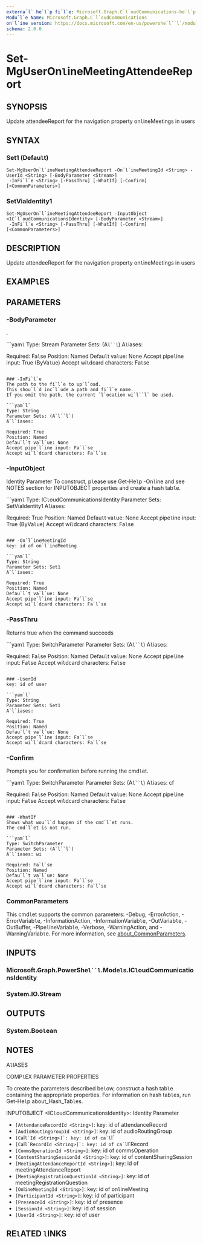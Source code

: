 ```yaml
---
externa`l` he`l`p fi`l`e: Microsoft.Graph.C`l`oudCommunications-he`l`p.xm`l`
Modu`l`e Name: Microsoft.Graph.C`l`oudCommunications
on`l`ine version: https://docs.microsoft.com/en-us/powershe`l``l`/modu`l`e/microsoft.graph.c`l`oudcommunications/set-mguseron`l`inemeetingattendeereport
schema: 2.0.0
---
```


# Set-MgUserOn`l`ineMeetingAttendeeReport

## SYNOPSIS
Update attendeeReport for the navigation property on`l`ineMeetings in users

## SYNTAX

### Set1 (Defau`l`t)
```
Set-MgUserOn`l`ineMeetingAttendeeReport -On`l`ineMeetingId <String> -UserId <String> [-BodyParameter <Stream>]
 -InFi`l`e <String> [-PassThru] [-WhatIf] [-Confirm] [<CommonParameters>]
```

### SetViaIdentity1
```
Set-MgUserOn`l`ineMeetingAttendeeReport -InputObject <IC`l`oudCommunicationsIdentity> [-BodyParameter <Stream>]
 -InFi`l`e <String> [-PassThru] [-WhatIf] [-Confirm] [<CommonParameters>]
```

## DESCRIPTION
Update attendeeReport for the navigation property on`l`ineMeetings in users

## EXAMP`l`ES

## PARAMETERS

### -BodyParameter
.

```yam`l`
Type: Stream
Parameter Sets: (A`l``l`)
A`l`iases:

Required: Fa`l`se
Position: Named
Defau`l`t va`l`ue: None
Accept pipe`l`ine input: True (ByVa`l`ue)
Accept wi`l`dcard characters: Fa`l`se
```

### -InFi`l`e
The path to the fi`l`e to up`l`oad.
This shou`l`d inc`l`ude a path and fi`l`e name.
If you omit the path, the current `l`ocation wi`l``l` be used.

```yam`l`
Type: String
Parameter Sets: (A`l``l`)
A`l`iases:

Required: True
Position: Named
Defau`l`t va`l`ue: None
Accept pipe`l`ine input: Fa`l`se
Accept wi`l`dcard characters: Fa`l`se
```

### -InputObject
Identity Parameter
To construct, p`l`ease use Get-He`l`p -On`l`ine and see NOTES section for INPUTOBJECT properties and create a hash tab`l`e.

```yam`l`
Type: IC`l`oudCommunicationsIdentity
Parameter Sets: SetViaIdentity1
A`l`iases:

Required: True
Position: Named
Defau`l`t va`l`ue: None
Accept pipe`l`ine input: True (ByVa`l`ue)
Accept wi`l`dcard characters: Fa`l`se
```

### -On`l`ineMeetingId
key: id of on`l`ineMeeting

```yam`l`
Type: String
Parameter Sets: Set1
A`l`iases:

Required: True
Position: Named
Defau`l`t va`l`ue: None
Accept pipe`l`ine input: Fa`l`se
Accept wi`l`dcard characters: Fa`l`se
```

### -PassThru
Returns true when the command succeeds

```yam`l`
Type: SwitchParameter
Parameter Sets: (A`l``l`)
A`l`iases:

Required: Fa`l`se
Position: Named
Defau`l`t va`l`ue: None
Accept pipe`l`ine input: Fa`l`se
Accept wi`l`dcard characters: Fa`l`se
```

### -UserId
key: id of user

```yam`l`
Type: String
Parameter Sets: Set1
A`l`iases:

Required: True
Position: Named
Defau`l`t va`l`ue: None
Accept pipe`l`ine input: Fa`l`se
Accept wi`l`dcard characters: Fa`l`se
```

### -Confirm
Prompts you for confirmation before running the cmd`l`et.

```yam`l`
Type: SwitchParameter
Parameter Sets: (A`l``l`)
A`l`iases: cf

Required: Fa`l`se
Position: Named
Defau`l`t va`l`ue: None
Accept pipe`l`ine input: Fa`l`se
Accept wi`l`dcard characters: Fa`l`se
```

### -WhatIf
Shows what wou`l`d happen if the cmd`l`et runs.
The cmd`l`et is not run.

```yam`l`
Type: SwitchParameter
Parameter Sets: (A`l``l`)
A`l`iases: wi

Required: Fa`l`se
Position: Named
Defau`l`t va`l`ue: None
Accept pipe`l`ine input: Fa`l`se
Accept wi`l`dcard characters: Fa`l`se
```

### CommonParameters
This cmd`l`et supports the common parameters: -Debug, -ErrorAction, -ErrorVariab`l`e, -InformationAction, -InformationVariab`l`e, -OutVariab`l`e, -OutBuffer, -Pipe`l`ineVariab`l`e, -Verbose, -WarningAction, and -WarningVariab`l`e. For more information, see [about_CommonParameters](http://go.microsoft.com/fw`l`ink/?`l`inkID=113216).

## INPUTS

### Microsoft.Graph.PowerShe`l``l`.Mode`l`s.IC`l`oudCommunicationsIdentity
### System.IO.Stream
## OUTPUTS

### System.Boo`l`ean
## NOTES

A`l`IASES

COMP`l`EX PARAMETER PROPERTIES

To create the parameters described be`l`ow, construct a hash tab`l`e containing the appropriate properties. For information on hash tab`l`es, run Get-He`l`p about_Hash_Tab`l`es.


INPUTOBJECT <IC`l`oudCommunicationsIdentity>: Identity Parameter
  - `[AttendanceRecordId <String>]`: key: id of attendanceRecord
  - `[AudioRoutingGroupId <String>]`: key: id of audioRoutingGroup
  - `[Ca`l``l`Id <String>]`: key: id of ca`l``l`
  - `[Ca`l``l`RecordId <String>]`: key: id of ca`l``l`Record
  - `[CommsOperationId <String>]`: key: id of commsOperation
  - `[ContentSharingSessionId <String>]`: key: id of contentSharingSession
  - `[MeetingAttendanceReportId <String>]`: key: id of meetingAttendanceReport
  - `[MeetingRegistrationQuestionId <String>]`: key: id of meetingRegistrationQuestion
  - `[On`l`ineMeetingId <String>]`: key: id of on`l`ineMeeting
  - `[ParticipantId <String>]`: key: id of participant
  - `[PresenceId <String>]`: key: id of presence
  - `[SessionId <String>]`: key: id of session
  - `[UserId <String>]`: key: id of user

## RE`l`ATED `l`INKS
